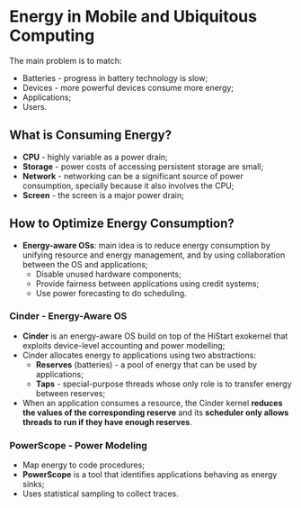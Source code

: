 # Energy in Mobile and Ubiquitous Computing

The main problem is to match:

- Batteries - progress in battery technology is slow;
- Devices - more powerful devices consume more energy;
- Applications;
- Users.

## What is Consuming Energy?

- **CPU** - highly variable as a power drain;
- **Storage** - power costs of accessing persistent storage are small;
- **Network** - networking can be a significant source of power consumption, specially because it also involves the CPU;
- **Screen** - the screen is a major power drain;

## How to Optimize Energy Consumption?

- **Energy-aware OSs**: main idea is to reduce energy consumption by unifying resource and energy management, and by using collaboration between the OS and applications;
  - Disable unused hardware components;
  - Provide fairness between applications using credit systems;
  - Use power forecasting to do scheduling.

### Cinder - Energy-Aware OS

- **Cinder** is an energy-aware OS build on top of the HiStart exokernel that exploits device-level accounting and power modelling;
- Cinder allocates energy to applications using two abstractions:
  - **Reserves** (batteries) - a pool of energy that can be used by applications;
  - **Taps** - special-purpose threads whose only role is to transfer energy between reserves;
- When an application consumes a resource, the Cinder kernel **reduces the values of the corresponding reserve** and its **scheduler only allows threads to run if they have enough reserves**.

### PowerScope - Power Modeling

- Map energy to code procedures;
- **PowerScope** is a tool that identifies applications behaving as energy sinks;
- Uses statistical sampling to collect traces.

